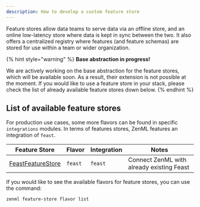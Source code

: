 ```yaml
---
description: How to develop a custom feature store
---
```


Feature stores allow data teams to serve data via an offline store, and an 
online low-latency store where data is kept in sync between the two. It also 
offers a centralized registry where features (and feature schemas) are stored 
for use within a team or wider organization.

{% hint style="warning" %}
**Base abstraction in progress!**

We are actively working on the base abstraction for the feature stores, which 
will be available soon. As a result, their extension is not possible at the 
moment. If you would like to use a feature store in your stack, please check 
the list of already available feature stores down below.
{% endhint %}

## List of available feature stores

For production use cases, some more flavors can be found in specific 
`integrations` modules. In terms of features stores, ZenML features an 
integration of `feast`.

| Feature Store | Flavor | Integration | Notes             |
|----------------|--------|-------------|-------------------|
| [FeastFeatureStore](./feast.md) | `feast` | `feast` | Connect ZenML with already existing Feast |

If you would like to see the available flavors for feature stores, you can 
use the command:

```shell
zenml feature-store flavor list
```